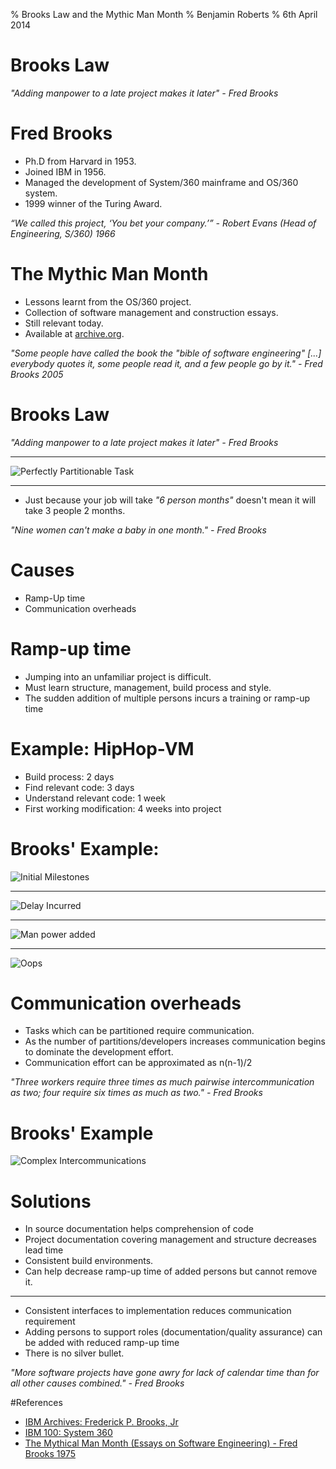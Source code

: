 % Brooks Law and the Mythic Man Month
% Benjamin Roberts
% 6th April 2014

# Brooks Law
_"Adding manpower to a late project makes it later" -  Fred Brooks_


# Fred Brooks
 - Ph.D from Harvard in 1953.
 - Joined IBM in 1956.
 - Managed the development of System/360 mainframe and OS/360 system.
 - 1999 winner of the Turing Award.

_“We called this project, ‘You bet your company.’” - Robert Evans (Head of Engineering, S/360) 1966_


# The Mythic Man Month
 - Lessons learnt from the OS/360 project.
 - Collection of software management and construction essays.
 - Still relevant today.
 - Available at [archive.org][archive_book].

_"Some people have called the book the "bible of software engineering" [...] everybody quotes it, some people read it, and a few people go by it." - Fred Brooks 2005_

# Brooks Law
_"Adding manpower to a late project makes it later" - Fred Brooks_

----------------

![Perfectly Partitionable Task][perfect_project]

----------------

 - Just because your job will take _"6 person months"_ doesn't mean it will take 3 people 2 months.

_"Nine women can't make a baby in one month." - Fred Brooks_

# Causes
 - Ramp-Up time
 - Communication overheads


# Ramp-up time
 - Jumping into an unfamiliar project is difficult.
 - Must learn structure, management, build process and style.
 - The sudden addition of multiple persons incurs a training or ramp-up time


# Example: HipHop-VM
 - Build process: 2 days
 - Find relevant code: 3 days
 - Understand relevant code: 1 week
 - First working modification: 4 weeks into project

# Brooks' Example:
![Initial Milestones][milestones_expectation]

-----------

![Delay Incurred][milestones_delay]

-----------

![Man power added][milestones_result]

-----------

![Oops][train_wreck]

# Communication overheads
 - Tasks which can be partitioned require communication.
 - As the number of partitions/developers increases communication begins to dominate the development effort.
 - Communication effort can be approximated as n(n-1)/2

_"Three workers require three times as much pairwise intercommunication as two; four require six times as much as two." - Fred Brooks_


# Brooks' Example
![Complex Intercommunications][communications_scale]

# Solutions
 - In source documentation helps comprehension of code
 - Project documentation covering management and structure decreases lead time
 - Consistent build environments.
 - Can help decrease ramp-up time of added persons but cannot remove it.

----------------

 - Consistent interfaces to implementation reduces communication requirement
 - Adding persons to support roles (documentation/quality assurance) can be added with reduced ramp-up time
 - There is no silver bullet.

 _"More software projects have gone awry for lack of calendar time than for all other causes combined." - Fred Brooks_


#References
- [IBM Archives: Frederick P. Brooks, Jr][ibm_brooks]
- [IBM 100: System 360][ibm_360]
- [The Mythical Man Month (Essays on Software Engineering) - Fred Brooks 1975][archive_book]


[links to]: references
[ibm_brooks]: http://www-03.ibm.com/ibm/history/exhibits/builders/builders_brooksjr.html
[archive_book]: https://archive.org/details/mythicalmanmonth00fred
[ibm_360]: http://www-03.ibm.com/ibm/history/ibm100/us/en/icons/system360/words/


[image]: links
[perfect_project]: images/perfect-partitionable.png
[communication_project]: images/complex-interaction.png
[milestones_expectation]: images/milestones.png
[milestones_delay]: images/delay.png
[milestones_result]: images/result.png
[train_wreck]: http://redpenofdoomdotcom.files.wordpress.com/2011/02/train-wreck.jpg
[communications_scale]: images/complex-interaction.png

